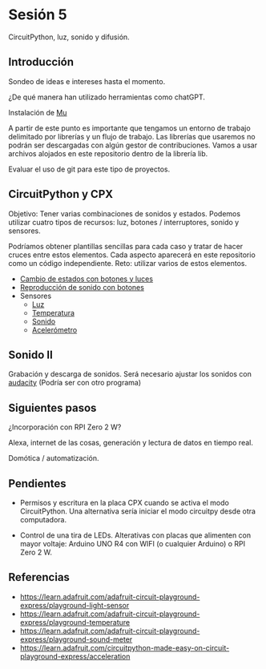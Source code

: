 # Sesión 5

CircuitPython, luz, sonido y difusión.

## Introducción

Sondeo de ideas e intereses hasta el momento.

¿De qué manera han utilizado herramientas como chatGPT. 

Instalación de [Mu](https://codewith.mu/en/download)

A partir de este punto es importante que tengamos un entorno de trabajo delimitado por librerías y un flujo de trabajo. Las librerías que usaremos no podrán ser descargadas con algún gestor de contribuciones. Vamos a usar archivos alojados en este repositorio dentro de la librería lib. 

Evaluar el uso de git para este tipo de proyectos.

## CircuitPython y CPX

Objetivo: Tener varias combinaciones de sonidos y estados. Podemos utilizar cuatro tipos de recursos: luz, botones / interruptores, sonido y sensores. 

Podríamos obtener plantillas sencillas para cada caso y tratar de hacer cruces entre estos elementos. Cada aspecto aparecerá en este repositorio como un código independiente. Reto: utilizar varios de estos elementos. 

- [Cambio de estados con botones y luces](/sesiones/s05/estados_y_colores.py)
- [Reproducción de sonido con botones](/sesiones/s05/audio_y_botones.py)
- Sensores
    - [Luz](/sesiones/s05/sensor_luz.py)
    - [Temperatura](/sesiones/s05/sensor_temperatura.py)
    - [Sonido](/sesiones/s05/casos/sensor_sonido.py)
    - [Acelerómetro](/sesiones/s05/casos/sensor_acc.py)

## Sonido II

Grabación y descarga de sonidos. Será necesario ajustar los sonidos con [audacity](https://www.audacityteam.org/) (Podría ser con otro programa)

## Siguientes pasos

¿Incorporación con RPI Zero 2 W?

Alexa, internet de las cosas,  generación y lectura de datos en tiempo real. 

Domótica / automatización.

## Pendientes

- Permisos y escritura en la placa CPX cuando se activa el modo CircuitPython. Una alternativa sería iniciar el modo circuitpy desde otra computadora. 

- Control de una tira de LEDs. Alterativas con placas que alimenten con mayor voltaje: Arduino UNO R4 con WIFI (o cualquier Arduino) o RPI Zero 2 W.

## Referencias

- https://learn.adafruit.com/adafruit-circuit-playground-express/playground-light-sensor
- https://learn.adafruit.com/adafruit-circuit-playground-express/playground-temperature
- https://learn.adafruit.com/adafruit-circuit-playground-express/playground-sound-meter
- https://learn.adafruit.com/circuitpython-made-easy-on-circuit-playground-express/acceleration
